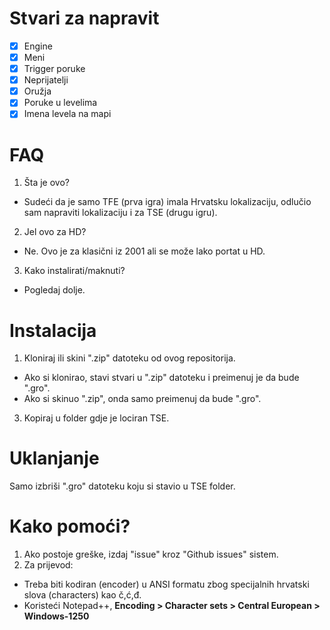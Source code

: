 # Stvari za napravit
- [X] Engine
- [X] Meni
- [X] Trigger poruke
- [X] Neprijatelji
- [X] Oružja
- [X] Poruke u levelima
- [X] Imena levela na mapi

# FAQ
1. Šta je ovo?
  * Sudeći da je samo TFE (prva igra) imala Hrvatsku lokalizaciju, odlučio sam napraviti lokalizaciju i za TSE (drugu igru).
2. Jel ovo za HD?
  * Ne. Ovo je za klasični iz 2001 ali se može lako portat u HD.
3. Kako instalirati/maknuti?
  * Pogledaj dolje.
  
# Instalacija
1. Kloniraj ili skini ".zip" datoteku od ovog repositorija.
- Ako si klonirao, stavi stvari u ".zip" datoteku i preimenuj je da bude ".gro".
- Ako si skinuo ".zip", onda samo preimenuj da bude ".gro".
3. Kopiraj u folder gdje je lociran TSE.

# Uklanjanje
Samo izbriši ".gro" datoteku koju si stavio u TSE folder.

# Kako pomoći?
1. Ako postoje greške, izdaj "issue" kroz "Github issues" sistem.
2. Za prijevod:
- Treba biti kodiran (encoder) u ANSI formatu zbog specijalnih hrvatski slova (characters) kao č,ć,đ.
- Koristeći Notepad++, <b>Encoding > Character sets > Central European > Windows-1250</b>
